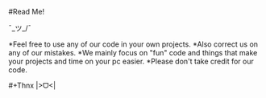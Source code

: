 #Read Me!

¯\_ツ_/¯

*Feel free to use any of our code in your own projects. *Also correct us on any of our mistakes. *We mainly focus on "fun" code and things that make your projects and time on your pc easier. *Please don't take credit for our code.

#+Thnx |>ᗜ<|

